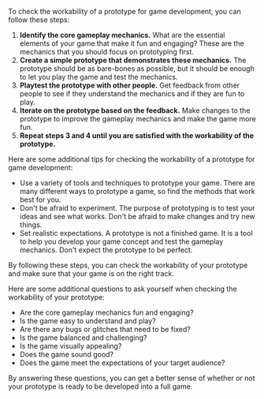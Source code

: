   
To check the workability of a prototype for game development, you can follow these steps:

1. **Identify the core gameplay mechanics.** What are the essential elements of your game that make it fun and engaging? These are the mechanics that you should focus on prototyping first.
2. **Create a simple prototype that demonstrates these mechanics.** The prototype should be as bare-bones as possible, but it should be enough to let you play the game and test the mechanics.
3. **Playtest the prototype with other people.** Get feedback from other people to see if they understand the mechanics and if they are fun to play.
4. **Iterate on the prototype based on the feedback.** Make changes to the prototype to improve the gameplay mechanics and make the game more fun.
5. **Repeat steps 3 and 4 until you are satisfied with the workability of the prototype.**

Here are some additional tips for checking the workability of a prototype for game development:

- Use a variety of tools and techniques to prototype your game. There are many different ways to prototype a game, so find the methods that work best for you.
- Don't be afraid to experiment. The purpose of prototyping is to test your ideas and see what works. Don't be afraid to make changes and try new things.
- Set realistic expectations. A prototype is not a finished game. It is a tool to help you develop your game concept and test the gameplay mechanics. Don't expect the prototype to be perfect.

By following these steps, you can check the workability of your prototype and make sure that your game is on the right track.

Here are some additional questions to ask yourself when checking the workability of your prototype:

- Are the core gameplay mechanics fun and engaging?
- Is the game easy to understand and play?
- Are there any bugs or glitches that need to be fixed?
- Is the game balanced and challenging?
- Is the game visually appealing?
- Does the game sound good?
- Does the game meet the expectations of your target audience?

By answering these questions, you can get a better sense of whether or not your prototype is ready to be developed into a full game.